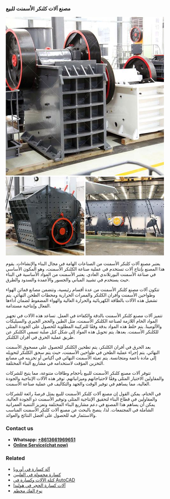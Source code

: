 <h3>مصنع آلات كلنكر الأسمنت للبيع</h3><img src='1701853481.jpg' alt=''><p>يعتبر مصنع آلات كلنكر الأسمنت من الصناعات الهامة في مجال البناء والإنشاءات. يقوم هذا المصنع بإنتاج آلات تستخدم في عملية صناعة الكلنكر الأسمنت، وهو المكون الأساسي في صناعة الأسمنت البورتلاندي العادي. يعتبر الأسمنت من المواد الأساسية في البناء حيث يستخدم في تشييد المباني والجسور والأعمدة والسدود والطرق.</p><p>تتكون آلات مصنع كلنكر الأسمنت من عدة أقسام رئيسية، وتتضمن مصانع قمائن الهواء وطواحين الأسمنت وأفران الكلنكر والممرات الحرارية ومحطات الطحن النهائي. يتم تشغيل هذه الآلات بالطاقة الكهربائية والحرارة العالية والهواء المضغوط لضمان أداءها الفعال وإنتاجية مستدامة.</p><p>تتميز آلات مصنع كلنكر الأسمنت بالدقة والكفاءة في العمل. تساعد هذه الآلات في تجهيز المواد الخام اللازمة لصناعة الكلنكر الأسمنت، مثل الطين والحجر الجيري والسيليكات والألومينا. يتم خلط هذه المواد بدقة وفقًا للتركيبة المطلوبة للحصول على الجودة المثلى للكلنكر الأسمنت. بعدها، يتم تحويل هذه المواد إلى شكل كتل صلبة تسمى الكلنكر عن طريق عملية الحرق في أفران الكلنكر.</p><p>بعد الحرق في أفران الكلنكر، يتم تطحين الكلنكر للحصول على مسحوق الأسمنت النهائي. يتم إجراء عملية الطحن في طواحين الأسمنت، حيث يتم سحق الكلنكر لتحويله إلى مادة ناعمة ومتجانسة. يتم تعبئة الأسمنت النهائي في أكياس أو تخزينه في مصانع التخزين المؤقت لاستخدامه في مشاريع البناء المختلفة.</p><p>تتوفر آلات مصنع كلنكر الأسمنت للبيع بأحجام وطاقات متنوعة، مما يتيح للشركات والمقاولين الاختيار المثلى وفقًا لاحتياجاتهم وميزانياتهم. توفر هذه الآلات الإنتاجية والجودة العالية، مما يساهم في توفير الوقت والجهد والتكاليف في عملية صناعة الأسمنت.</p><p>في الختام، يمكن القول إن مصنع آلات كلنكر الأسمنت للبيع يمثل فرصةً رائعة للشركات والمقاولين في قطاع البناء لتحقيق الإنتاجية المثلى وتوفير الأسمنت ذو الجودة العالية. يمكن أن يساهم هذا المصنع في دعم مشاريع البناء المختلفة وتعزيز التنمية العمرانية الشاملة في المجتمعات. لذا، ينصح بالبحث عن مصنع آلات كلنكر الأسمنت المناسب والاستثمار فيه للحصول على أفضل النتائج والعوائد.</p><h3>Contact us</h3><ul><li><strong>Whatsapp:&nbsp;<a href="https://wa.me/8613661969651">+8613661969651</a></strong></li><li><a href="https://swt.shibang-china.com/?git&amp;zhl&amp;مصنع آلات كلنكر الأسمنت للبيع"><strong>Online Service(chat now)</strong></a></li></ul><h3>Related</h3><ul><li><a href='آلة كسارة في أوروبا.md'>آلة كسارة في أوروبا</a></li><li><a href='كسارة محمولة في الفلبين.md'>كسارة محمولة في الفلبين</a></li><li><a href='كتلة الآلات وكسارة في AutoCAD.md'>كتلة الآلات وكسارة في AutoCAD</a></li><li><a href='آلات كسارة الحجر في هولندا.md'>آلات كسارة الحجر في هولندا</a></li><li><a href='نوع الفك محطم.md'>نوع الفك محطم</a></li></ul>